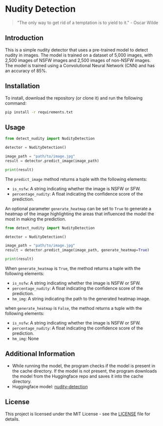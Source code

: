 # Nudity Detection

> "The only way to get rid of a temptation is to yield to it." - Oscar Wilde

## Introduction

This is a simple nudity detector that uses a pre-trained model to detect nudity in images. The model is trained on a dataset of 5,000 images, with 2,500 images of NSFW images and 2,500 images of non-NSFW images. The model is trained using a Convolutional Neural Network (CNN) and has an accuracy of 85%.

## Installation

To install, download the repository (or clone it) and run the following command:

```bash
pip install -r requirements.txt
```

## Usage

```python
from detect_nudity import NudityDetection

detector = NudityDetection()

image_path = "path/to/image.jpg"
result = detector.predict_image(image_path)

print(result)
```

The `predict_image` method returns a tuple with the following elements:

- `is_nsfw`: A string indicating whether the image is NSFW or SFW.
- `percentage_nudity`: A float indicating the confidence score of the prediction.

An optional parameter `generate_heatmap` can be set to `True` to generate a heatmap of the image highlighting the areas that influenced the model the most in making the prediction.

```python
from detect_nudity import NudityDetection

detector = NudityDetection()

image_path = "path/to/image.jpg"
result = detector.predict_image(image_path, generate_heatmap=True)

print(result)
```

When `generate_heatmap` is `True`, the method returns a tuple with the following elements:

- `is_nsfw`: A string indicating whether the image is NSFW or SFW.
- `percentage_nudity`: A float indicating the confidence score of the prediction.
- `hm_img`: A string indicating the path to the generated heatmap image.

when `generate_heatmap` is `False`, the method returns a tuple with the following elements:

- `is_nsfw`: A string indicating whether the image is NSFW or SFW.
- `percentage_nudity`: A float indicating the confidence score of the prediction.
- `hm_img`: None

## Additional Information

- While running the model, the program checks if the model is present in the cache directory. If the model is not present, the program downloads the model from the Huggingface repo and saves it into the cache directory.
- Huggingface model: [nudity-detection](https://huggingface.co/esvinj312/nudity-detection)

## License

This project is licensed under the MIT License - see the [LICENSE](LICENSE.md) file for details.
